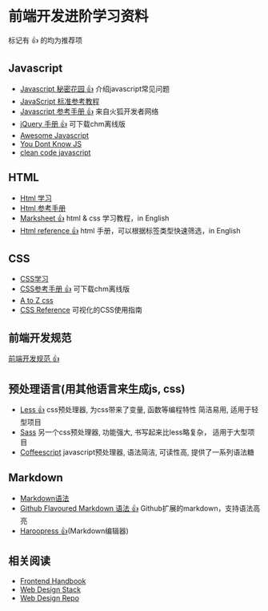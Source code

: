 # 前端开发进阶学习资料
标记有 :thumbsup: 的均为推荐项

## Javascript
* [Javascript 秘密花园 :thumbsup:](http://bonsaiden.github.io/JavaScript-Garden/zh/) 介绍javascript常见问题
* [JavaScript 标准参考教程](http://javascript.ruanyifeng.com/)
* [Javascript 参考手册 :thumbsup:](https://developer.mozilla.org/zh-CN/docs/Web/JavaScript) 来自火狐开发者网络
* [jQuery 手册 :thumbsup:](http://hemin.cn/jq/downloads.html) 可下载chm离线版
* [Awesome Javascript](https://github.com/wwsun/awesome-javascript)
* [You Dont Know JS](https://github.com/getify/You-Dont-Know-JS)
* [clean code javascript](https://github.com/ryanmcdermott/clean-code-javascript)

## HTML
* [Html 学习](http://zh.html.net/tutorials/html/)
* [Html 参考手册](http://w3school.com.cn/html/index.asp)
* [Marksheet :thumbsup:](http://marksheet.io/) html & css 学习教程，in English
* [Html reference :thumbsup:](http://htmlreference.io/) html 手册，可以根据标签类型快速筛选，in English

## CSS
* [CSS学习](http://www.w3school.com.cn/css/)
* [CSS参考手册 :thumbsup:](http://css.doyoe.com/) 可下载chm离线版
* [A to Z css](http://www.atozcss.com/ "CSS Screencasts for Designers & Developers")
* [CSS Reference](http://cssreference.io/) 可视化的CSS使用指南

## 前端开发规范
[前端开发规范 :thumbsup:](./guideline.md)

## 预处理语言(用其他语言来生成js, css)
* [Less :thumbsup:](http://www.lesscss.net/) css预处理器, 为css带来了变量, 函数等编程特性 简洁易用, 适用于轻型项目
* [Sass](http://sass-lang.com/guide) 另一个css预处理器, 功能强大, 书写起来比less略复杂， 适用于大型项目
* [Coffeescript](http://coffeescript.org/) javascript预处理器, 语法简洁, 可读性高, 提供了一系列语法糖

## Markdown
* [Markdown语法](http://wowubuntu.com/markdown/)
* [Github Flavoured Markdown 语法 :thumbsup:](https://help.github.com/articles/github-flavored-markdown/) Github扩展的markdown，支持语法高亮
* [Haroopress :thumbsup:](http://pad.haroopress.com/user.html#download)(Markdown编辑器)



## 相关阅读
* [Frontend Handbook](http://www.frontendhandbook.com/)
* [Web Design Stack](http://webdesignstack.com/)
* [Web Design Repo](http://www.webdesignrepo.com/)
